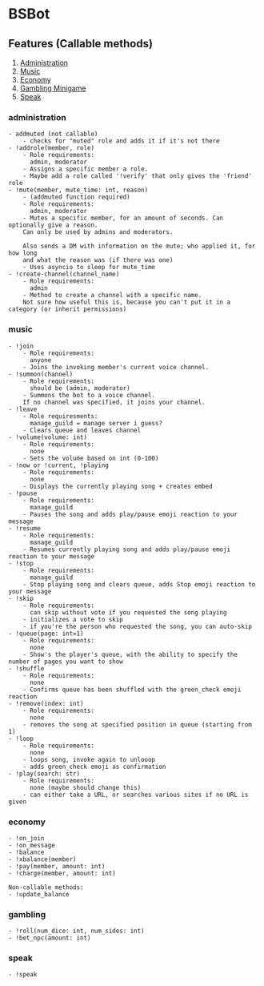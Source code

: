 # BSBot

## Features (Callable methods)
1. [Administration](#administration)
2. [Music](#music)
3. [Economy](#economy)
4. [Gambling Minigame](#gambling)
5. [Speak](#speak)



### administration
    - addmuted (not callable)
        - checks for "muted" role and adds it if it's not there
    - !addrole(member, role)
        - Role requirements:
          admin, moderator
        - Assigns a specific member a role.
        - Maybe add a role called '!verify' that only gives the 'friend' role
    - !mute(member, mute_time: int, reason)
        - (addmuted function required)
        - Role requirements:
          admin, moderator
        - Mutes a specific member, for an amount of seconds. Can optionally give a reason.
        Can only be used by admins and moderators.

        Also sends a DM with information on the mute; who applied it, for how long
        and what the reason was (if there was one)
        - Uses asyncio to sleep for mute_time
    - !create-channel(channel_name)
        - Role requirements:
          admin
        - Method to create a channel with a specific name.
        Not sure how useful this is, because you can't put it in a category (or inherit permissions)

### music
    - !join
        - Role requirements:
          anyone
        - Joins the invoking member's current voice channel.
    - !summon(channel)
        - Role requirements:
          should be (admin, moderator)
        - Summons the bot to a voice channel.
        If no channel was specified, it joins your channel.
    - !leave
        - Role requiresments:
          manage_guild = manage server i guess?
        - Clears queue and leaves channel
    - !volume(volume: int)
        - Role requirements:
          none
        - Sets the volume based on int (0-100)
    - !now or !current, !playing
        - Role requirements:
          none
        - Displays the currently playing song + creates embed
    - !pause
        - Role requirements:
          manage_guild
        - Pauses the song and adds play/pause emoji reaction to your message
    - !resume
        - Role requirements:
          manage_guild
        - Resumes currently playing song and adds play/pause emoji reaction to your message
    - !stop
        - Role requirements:
          manage_guild
        - Stop playing song and clears queue, adds Stop emoji reaction to your message
    - !skip
        - Role requirements:
          can skip without vote if you requested the song playing
        - initializes a vote to skip
        - if you're the person who requested the song, you can auto-skip
    - !queue(page: int=1)
        - Role requirements:
          none
        - Show's the player's queue, with the ability to specify the number of pages you want to show
    - !shuffle
        - Role requirements:
          none
        - Confirms queue has been shuffled with the green_check emoji reaction
    - !remove(index: int)
        - Role requirements:
          none
        - removes the song at specified position in queue (starting from 1)
    - !loop
        - Role requirements:
          none
        - loops song, invoke again to unlooop
        - adds green_check emoji as confirmation
    - !play(search: str)
        - Role requirements:
          none (maybe should change this)
        - can either take a URL, or searches various sites if no URL is given

### economy
    - !on_join
    - !on_message
    - !balance
    - !xbalance(member)
    - !pay(member, amount: int)
    - !charge(member, amount: int)
    
    Non-callable methods:
    - !update_balance

### gambling
    - !roll(num_dice: int, num_sides: int)
    - !bet_npc(amount: int)

### speak
    - !speak